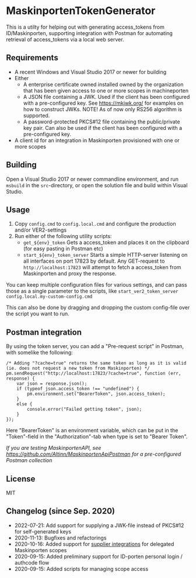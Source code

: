 # MaskinportenTokenGenerator

This is a utilty for helping out with generating access_tokens from ID/Maskinporten, supporting integration with Postman for automating retrieval of access_tokens via a local web server.

## Requirements
* A recent Windows and Visual Studio 2017 or newer for building
* Either
	* A enterprise certificate owned installed owned by the organization that has been given access to one or more scopes in machineporten
	* A JSON file containing a JWK. Used if the client has been configured with a pre-configured key. See https://mkjwk.org/ for examples on how to construct JWKs. NOTE! As of now only RS256 algorithm is supported.
	* A password-protected PKCS#12 file containing the public/private key pair. Can also be used if the client has been configured with a pre-configured key.	
* A client id for an integration in Maskinporten provisioned with one or more scopes

## Building
Open a Visual Studio 2017 or newer commandline environment, and run `msbuild` in the `src`-directory, or open the solution file and build within Visual Studio.

## Usage
1. Copy `config.cmd` to `config.local.cmd` and configure the production and/or VER2-settings 
2. Run either of the following utility scripts:
	* `get_${env}_token` Gets a access_token and places it on the clipboard (for easy pasting in Postman etc)
	* `start_${env}_token_server` Starts a simple HTTP-server listening on all interfaces on port 17823 by default. Any GET-request to `http://localhost:17823` will attempt to fetch a access_token from Maskinporten and proxy the response.

You can keep multiple configuration files for various settings, and can pass those as a single parameter to the scripts, like `start_ver2_token_server config.local.my-custom-config.cmd` 

This can also be done by dragging and dropping the custom config-file over the script you want to run.

## Postman integration
By using the token server, you can add a "Pre-request script" in Postman, with somelike the following:

    /* Adding "?cache=true" returns the same token as long as it is valid (ie. does not request a new token from Maskinporten) */
    pm.sendRequest("http://localhost:17823/?cache=true", function (err, response) {
	    var json = response.json();
	    if (typeof json.access_token !== "undefined") {
	        pm.environment.set("BearerToken", json.access_token);
	    }
	    else {
	        console.error("Failed getting token", json);
	    }
    });

Here "BearerToken" is an environment variable, which can be put in the "Token"-field in the "Authorization"-tab when type is set to "Bearer Token".

*If you are testing MaskinportenAPI, see https://github.com/Altinn/MaskinportenApiPostman for a pre-configured Postman collection*

## License
MIT

## Changelog (since Sep. 2020)
* 2022-07-21: Add support for supplying a JWK-file instead of PKCS#12 for self-generated keys
* 2020-11-13: Bugfixes and refactorings
* 2020-10-16: Added support for [supplier integrations](https://difi.github.io/felleslosninger/maskinporten_guide_apikonsument.html#bruke-delegering-som-leverand%C3%B8r) for delegated Maskinporten scopes
* 2020-09-15: Added preliminary support for ID-porten personal login / authcode flow
* 2020-09-15: Added scripts for managing scope access
